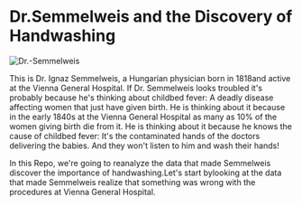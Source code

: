 # Dr.Semmelweis and the Discovery of Handwashing
    
![Dr.-Semmelweis](https://user-images.githubusercontent.com/85286536/121653491-5db80180-caba-11eb-803e-3a190d83d685.png)

   This is Dr. Ignaz Semmelweis, a Hungarian physician born in 1818and active at the Vienna General Hospital. If Dr. Semmelweis looks troubled it's probably because he's thinking about childbed fever: A deadly disease affecting women that just have given birth. He is thinking about it because in the early 1840s at the Vienna General Hospital as many as 10% of the women giving birth die from it. He is thinking about it because he knows the cause of childbed fever: It's the contaminated hands of the doctors delivering the babies. And they won't listen to him and wash their hands!

   In this Repo, we're going to reanalyze the data that made Semmelweis discover the importance of handwashing.Let's start bylooking at the data that made Semmelweis realize that something was wrong with the procedures at Vienna General Hospital.
  
